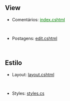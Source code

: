 ## View
  - Comentários: <a href="https://github.com/fullcup2019/quick_text/blob/main/index%20(coment%C3%A1rios).cshtml" style="color: green">index.cshtml</a>
<br>

  - Postagens: <a href="https://github.com/fullcup2019/quick_text/blob/main/Edit%20de%20Postagem.cshtml">edit.cshtml</a>

<br>

## Estilo
  - Layout: <a href="https://github.com/fullcup2019/quick_text/blob/main/layout.cshtml">layout.cshtml</a>
<br>

  - Styles: <a href="https://github.com/fullcup2019/quick_text/blob/main/styles.css">styles.cs</a>
<br>

